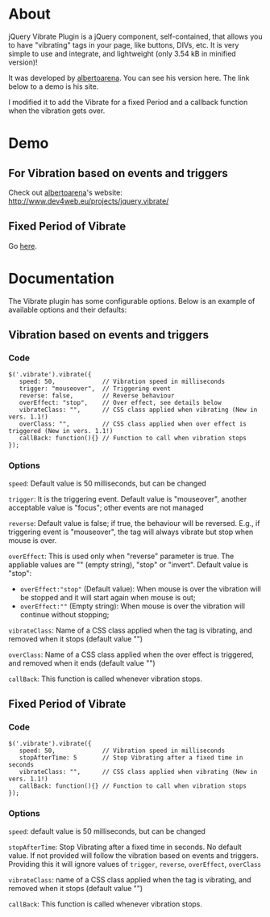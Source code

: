 # About
jQuery Vibrate Plugin is a jQuery component, self-contained, that allows you to have "vibrating" tags in your page, like buttons, DIVs, etc.
It is very simple to use and integrate, and lightweight (only 3.54 kB in minified version)!

It was developed by [albertoarena](https://github.com/albertoarena). You can see his version here. The link below to a demo is his site.

I modified it to add the Vibrate for a fixed Period and a callback function when the vibration gets over.

# Demo

## For Vibration based on events and triggers

Check out [albertoarena](https://github.com/albertoarena)'s website: http://www.dev4web.eu/projects/jquery.vibrate/

## Fixed Period of Vibrate

Go [here](http://termvader.github.io/jquery-vibrate/).

# Documentation
The Vibrate plugin has some configurable options. Below is an example of available options and their defaults:

## Vibration based on events and triggers
### Code

```
$('.vibrate').vibrate({
   speed: 50,             // Vibration speed in milliseconds
   trigger: "mouseover",  // Triggering event
   reverse: false,        // Reverse behaviour
   overEffect: "stop",    // Over effect, see details below
   vibrateClass: "",      // CSS class applied when vibrating (New in vers. 1.1!)
   overClass: "",         // CSS class applied when over effect is triggered (New in vers. 1.1!)
   callBack: function(){} // Function to call when vibration stops
});
```

### Options
`speed`: Default value is 50 milliseconds, but can be changed

`trigger`: It is the triggering event. Default value is "mouseover", another acceptable value is "focus"; other events are not managed

`reverse`: Default value is false; if true, the behaviour will be reversed. E.g., if triggering event is "mouseover", the tag will always vibrate but stop when mouse is over.

`overEffect`: This is used only when "reverse" parameter is true. The appliable values are "" (empty string), "stop" or "invert". Default value is "stop":

- `overEffect:"stop"` (Default value): When mouse is over the vibration will be stopped and it will start again when mouse is out;
- `overEffect:""` (Empty string): When mouse is over the vibration will continue without stopping;

`vibrateClass`: Name of a CSS class applied when the tag is vibrating, and removed when it stops (default value "")

`overClass`: Name of a CSS class applied when the over effect is triggered, and removed when it ends (default value "")

`callBack`: This function is called whenever vibration stops.

## Fixed Period of Vibrate
### Code

```
$('.vibrate').vibrate({
   speed: 50,             // Vibration speed in milliseconds
   stopAfterTime: 5       // Stop Vibrating after a fixed time in seconds
   vibrateClass: "",      // CSS class applied when vibrating (New in vers. 1.1!)
   callBack: function(){} // Function to call when vibration stops
});
```

### Options
`speed`: default value is 50 milliseconds, but can be changed

`stopAfterTime`: Stop Vibrating after a fixed time in seconds. No default value. If not provided will follow the vibration based on events and triggers. Providing this it will ignore values of `trigger`, `reverse`, `overEffect`, `overClass`

`vibrateClass`: name of a CSS class applied when the tag is vibrating, and removed when it stops (default value "")

`callBack`: This function is called whenever vibration stops.
